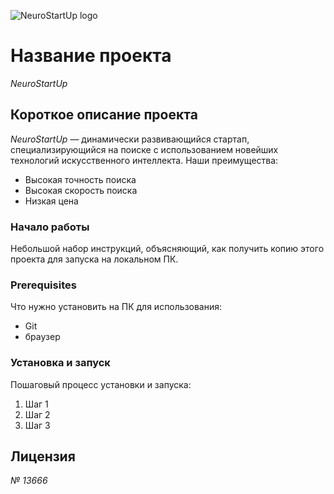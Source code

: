 ![NeuroStartUp logo](https://camo.githubusercontent.com/c6727c717cad1e4820481abb87524f90782445c5/68747470733a2f2f692e696d6775722e636f6d2f495a4f525769492e706e67)
# **Название проекта**
*NeuroStartUp*
## **Короткое описание проекта**
*NeuroStartUp* — динамически развивающийся стартап, специализирующийся на поиске с использованием новейших технологий искусственного интеллекта. Наши преимущества:
* Высокая точность поиска
* Высокая скорость поиска
* Низкая цена
### **Начало работы**
Небольшой набор инструкций, объясняющий, как получить копию этого проекта для запуска на локальном ПК.

### **Prerequisites**
Что нужно установить на ПК для использования: 
* Git
* браузер
 
### **Установка и запуск**
Пошаговый процесс установки и запуска:
1. Шаг 1  
1. Шаг 2
1. Шаг 3

## **Лицензия**
*№ 13666* 